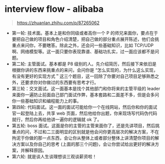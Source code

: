 # interview flow - alibaba
> https://zhuanlan.zhihu.com/p/87265062

- 第一轮: 技术面。基本上是和你同级或者高你一个 P 的师兄来面你，要点在于要把自己做的项目和角色介绍清楚，把自己做的部分重点展开陈述，他们会挑重点来问你，不要瞎答。除此之外，还会问一些基础知识，比如 TCP/UDP 啊、网络模型等。这一面只要你表现靠谱、基础功扎实，过一面应该都不是问题。
- 第二轮: 主管面试。基本都是 P8 级别的人。先介绍简历，然后接下来依旧是根据你讲的东西来挑重点的来问，会问你是 “怎么实现的，为什么这么实现，有没有更好的实现方式＂这三个题目，这一回除了你要对自己项目足够熟悉之外，还要求你对你做过的东西要有思考才行。
- 第三轮：交叉面试。这一面基本是找个其他部门和你将来的主管平级的 leader 来面你一遍防止前面自己部门面试作弊，基本套路和二面差不多，但是会多问你一些基础知识和编程能力上的事。
- 第四轮: 代码面试。这一面的面试可能给你一个在线网站，然后你和你的面试官一起登陆上去，共享 web 页面，然后他给你出题，你来现场写代码伪代码就行，然后你再给他讲一遍你的逻辑就 ok 了。
- 第五轮: boss 面试。这面是你的主管的主管来面你了，还是先讲项目，然后挑重点的问，不过和二三面明显的区别就是他会问你更高层次的解决方案，不在拘泥于你做的那一点东西，会让你从整体上或者部分整体上讲清楚你项目的解决方案以及你自己的思考 (上面的那三个问题)，会让你尝试给出更好的解决方案，并解释原因。
- 第六轮: 就是谈人生谈理想谈三观谈薪资啦！
